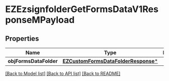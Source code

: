 # EZEzsignfolderGetFormsDataV1ResponseMPayload

## Properties
Name | Type | Description | Notes
------------ | ------------- | ------------- | -------------
**objFormsDataFolder** | [**EZCustomFormsDataFolderResponse***](EZCustomFormsDataFolderResponse.md) |  | 

[[Back to Model list]](../README.md#documentation-for-models) [[Back to API list]](../README.md#documentation-for-api-endpoints) [[Back to README]](../README.md)


